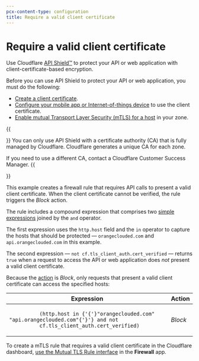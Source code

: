 ```yaml
---
pcx-content-type: configuration
title: Require a valid client certificate
---
```


# Require a valid client certificate

Use Cloudflare [API Shield™](/firewall/cf-firewall-rules/api-shield) to protect your API or web application with client-certificate-based encryption.

Before you can use API Shield to protect your API or web application, you must do the following:

- [Create a client certificate](/ssl/client-certificates/create-a-client-certificate).
- [Configure your mobile app or Internet-of-things device](/ssl/client-certificates/configure-your-mobile-app-or-iot-device) to use the client certificate.
- [Enable mutual Transport Layer Security (mTLS) for a host](/ssl/client-certificates/enable-mtls) in your zone.

{{<Aside type="warning" header="Important">}}
You can only use API Shield with a certificate authority (CA) that is fully managed by Cloudflare. Cloudflare generates a unique CA for each zone.

If you need to use a different CA, contact a Cloudflare Customer Success Manager.
{{</Aside>}}

This example creates a firewall rule that requires API calls to present a valid client certificate. When the client certificate cannot be verified, the rule triggers the _Block_ action.

The rule includes a compound expression that comprises two [simple expressions](/firewall/cf-firewall-rules/fields-and-expressions/#simple-expressions) joined by the `and` operator.

The first expression uses the `http.host` field and the `in` operator to capture the hosts that should be protected — `orangeclouded.com` and `api.orangeclouded.com` in this example.

The second expression — `not cf.tls_client_auth.cert_verified` — returns `true` when a request to access the API or web application does _not_ present a valid client certificate.

Because the [action](/firewall/cf-firewall-rules/actions/) is _Block_, only requests that present a valid client certificate can access the specified hosts:

<table>
  <thead>
    <tr>
      <th>Expression</th>
      <th>Action</th>
    </tr>
  </thead>
  <tbody>
    <tr>
      <td>
        <code>
          (http.host in {'{'}"orangeclouded.com" "api.orangeclouded.com"{'}'} and not
          cf.tls_client_auth.cert_verified)
        </code>
      </td>
      <td>
        <em>Block</em>
      </td>
    </tr>
  </tbody>
</table>

To create a mTLS rule that requires a valid client certificate in the Cloudflare dashboard, [use the Mutual TLS Rule interface](/firewall/cf-dashboard/create-mtls-rule/#use-the-mutual-tls-rule-interface) in the **Firewall** app.
